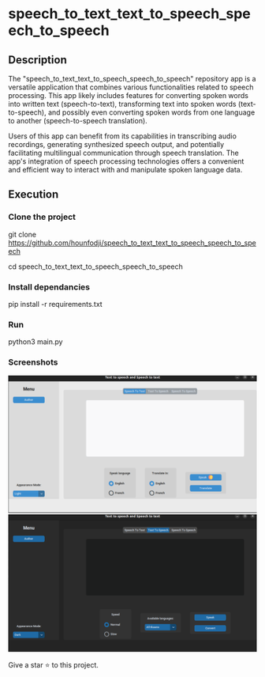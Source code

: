 # speech_to_text_text_to_speech_speech_to_speech

## Description
The "speech_to_text_text_to_speech_speech_to_speech" repository app is a versatile application that combines various functionalities related to speech processing. This app likely includes features for converting spoken words into written text (speech-to-text), transforming text into spoken words (text-to-speech), and possibly even converting spoken words from one language to another (speech-to-speech translation). 

Users of this app can benefit from its capabilities in transcribing audio recordings, generating synthesized speech output, and potentially facilitating multilingual communication through speech translation. The app's integration of speech processing technologies offers a convenient and efficient way to interact with and manipulate spoken language data.

## Execution
### Clone the project
git clone https://github.com/hounfodji/speech_to_text_text_to_speech_speech_to_speech

cd speech_to_text_text_to_speech_speech_to_speech

### Install dependancies
pip install -r requirements.txt

### Run
python3 main.py

### Screenshots
![image](https://github.com/hounfodji/speech_to_text_text_to_speech_speech_to_speech/blob/main/images/execution/Screenshot%20from%202024-02-26%2022-29-20.png?raw=true)
![image](https://github.com/hounfodji/speech_to_text_text_to_speech_speech_to_speech/blob/main/images/execution/Screenshot%20from%202024-02-26%2022-29-54.png?raw=true)

Give a star ⭐ to this project.
